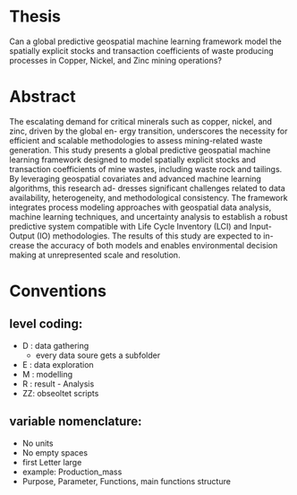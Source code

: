 # Thesis

Can a global predictive geospatial machine learning framework model the spatially explicit
stocks and transaction coefficients of waste producing processes in Copper, Nickel, and Zinc
mining operations?

# Abstract
The escalating demand for critical minerals such as copper, nickel, and zinc, driven by the global en-
ergy transition, underscores the necessity for efficient and scalable methodologies to assess mining-related
waste generation. This study presents a global predictive geospatial machine learning framework designed
to model spatially explicit stocks and transaction coefficients of mine wastes, including waste rock and
tailings. By leveraging geospatial covariates and advanced machine learning algorithms, this research ad-
dresses significant challenges related to data availability, heterogeneity, and methodological consistency.
The framework integrates process modeling approaches with geospatial data analysis, machine learning
techniques, and uncertainty analysis to establish a robust predictive system compatible with Life Cycle
Inventory (LCI) and Input-Output (IO) methodologies. The results of this study are expected to in-
crease the accuracy of both models and enables environmental decision making at unrepresented scale
and resolution.

# Conventions
## level coding:
* D : data gathering
    * every data soure gets a subfolder
* E : data exploration
* M : modelling
* R : result - Analysis
* ZZ: obseoltet scripts

## variable nomenclature:
* No units
* No empty spaces
* first Letter large
* example: Production_mass
* Purpose, Parameter, Functions,  main functions structure

